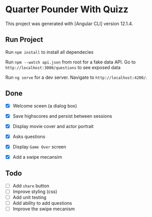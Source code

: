 # Quarter Pounder With Quizz
This project was generated with [Angular CLI] version 12.1.4.


## Run Project
Run `npm install` to install all dependecies

Run `npm --watch api.json` from root for a fake data API. Go to `http://localhost:3000/questions` to see exposed data

Run `ng serve` for a dev server. Navigate to `http://localhost:4200/`.


## Done
- [x] Welcome sceen (a dialog box)
- [x] Save highscores and persist between sessions
- [x] Display movie cover and actor portrait
- [x] Asks questions
- [x] Display `Game Over` screen
- [x] Add a swipe mecansim


## Todo
- [ ] Add `share` button
- [ ] Improve styling (css)
- [ ] Add unit testing
- [ ] Add ability to add questions
- [ ] Improve the swipe mecanism
